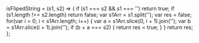 isFlipedString = (s1, s2) => {
      if (s1 === s2 && s1 === '') return true;
      if (s1.length !== s2.length) return false;
      var s1Arr = s1.split('');
      var res = false;
      for(var i = 0; i < s1Arr.length; i++) {
        var a = s1Arr.slice(0, i + 1).join('');
        var b = s1Arr.slice(i + 1).join('');
        if (b + a === s2) {
          return res = true;
        }
      }
      return res;
    };